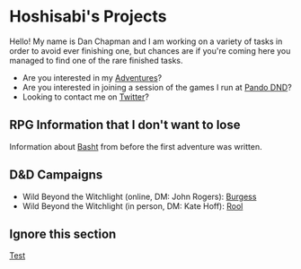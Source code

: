 # Hoshisabi's Projects

Hello! My name is Dan Chapman and I am working on a variety of tasks in order to avoid ever finishing one, but chances are
if you're coming here you managed to find one of the rare finished tasks.

* Are you interested in my [Adventures](adventures.md)? 
* Are you interested in joining a session of the games I run at [Pando DND](http://pandodnd.com)?
* Looking to contact me on [Twitter](https://twitter.com/hoshisabi)?

## RPG Information that I don't want to lose

Information about [Basht](rpg/basht.md) from before the first adventure was written.

## D&D Campaigns

* Wild Beyond the Witchlight (online, DM: John Rogers): [Burgess](rpg/burgess/index.md)
* Wild Beyond the Witchlight (in person, DM: Kate Hoff): [Rool](rpg/rool/index.md)

## Ignore this section

[Test](mermaid.md)
